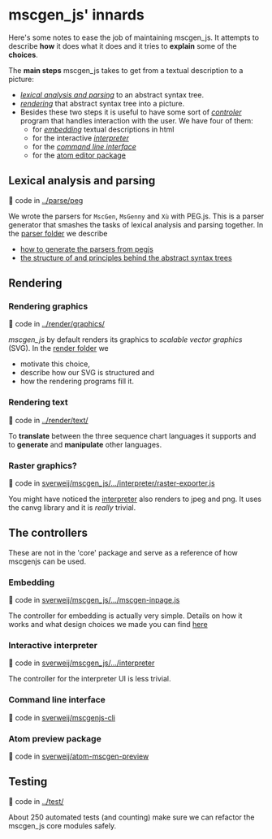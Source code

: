 # mscgen_js' innards
Here's some notes to ease the job of maintaining mscgen_js. It attempts to describe **how** it does
what it does and it tries to **explain** some of the **choices**.

The **main steps** mscgen_js takes to get from a textual description to
a picture:
- [_lexical analysis and parsing_](#lexical-analysis-and-parsing) to an abstract syntax tree.
- [_rendering_](#rendering-graphics) that abstract syntax tree into a picture.
- Besides these two steps it is useful to have some sort of
  [_controler_](#the-controllers) program that handles interaction with the user.
  We have four of them:
  - for [_embedding_][mscgenjs.embed.source.rationale] textual descriptions in html
  - for the interactive [_interpreter_](https://github.com/sverweij/mscgen_js)
  - for the [_command line interface_](https://github.com/sverweij/mscgenjs-cli)
  - for the [atom editor package](https://github.com/sverweij/atom-mscgen-preview)

## Lexical analysis and parsing
:page_with_curl: code in [../parse/peg](../parse/peg)

We wrote the parsers for `MscGen`, `MsGenny` and `Xù` with
PEG.js. This is a parser generator that smashes the tasks of lexical
analysis and parsing together. In the [parser folder](../parse/README.md) we describe
* [how to generate the parsers from pegjs](../parse/README.md#generating-the-parsers)
* [the structure of and principles behind the abstract syntax trees](../parse/README.md#the-abstract-syntax-tree)


## Rendering
### Rendering graphics
:page_with_curl: code in [../render/graphics/](../render/graphics)

*mscgen_js* by default renders its graphics to _scalable vector graphics_ (SVG).
In the [render folder](../render/graphics/README.md) we
- motivate this choice,
- describe how our SVG is structured and
- how the rendering programs fill it.

### Rendering text
:page_with_curl: code in [../render/text/](../render/text)

To **translate** between the three sequence chart languages it supports and to
**generate** and **manipulate** other languages.

### Raster graphics?
:page_with_curl: code in
[sverweij/mscgen_js/.../interpreter/raster-exporter.js][mscgenjs.rasterexport.source]

You might have noticed the [interpreter](https://sverweij.github.io/mscgen_js)
also renders to jpeg and png. It uses the canvg library and it is _really_
trivial.


## The controllers
These are not in the 'core' package and serve as a reference of how mscgenjs
can be used.

### Embedding
:page_with_curl: code in [sverweij/mscgen_js/.../mscgen-inpage.js][mscgenjs.embed.source]

The controller for embedding is actually very simple. Details on how it works
and what design choices we made you can find [here][mscgenjs.embed.source.rationale]

### Interactive interpreter
:page_with_curl: code in [sverweij/mscgen_js/.../interpreter][mscgenjs.interpreter.source]

The controller for the interpreter UI is less trivial.

### Command line interface
:page_with_curl: code in [sverweij/mscgenjs-cli][mscgenjs.cli.source]

### Atom preview package
:page_with_curl: code in [sverweij/atom-mscgen-preview][mscgen-preview.source]

## Testing
:page_with_curl: code in [../test/](../test)

About 250 automated tests (and counting) make sure we can refactor the mscgen_js
core modules safely.

[mscgen-preview.source]: https://github.com/sverweij/atom-mscgen-preview
[mscgenjs.cli.source]: https://github.com/sverweij/mscgenjs-cli
[mscgenjs.embed.source]: https://github.com/sverweij/mscgen_js/blob/master/src/script/mscgen-inpage.js
[mscgenjs.embed.source.rationale]: https://github.com/sverweij/mscgen_js/blob/master/src/script/embedding-controller.md
[mscgenjs.interpreter.source]: https://github.com/sverweij/mscgen_js/blob/master/src/script/interpreter
[mscgenjs.rasterexport.source]: https://github.com/sverweij/mscgen_js/blob/master/src/script/interpreter/raster-exporter.js
